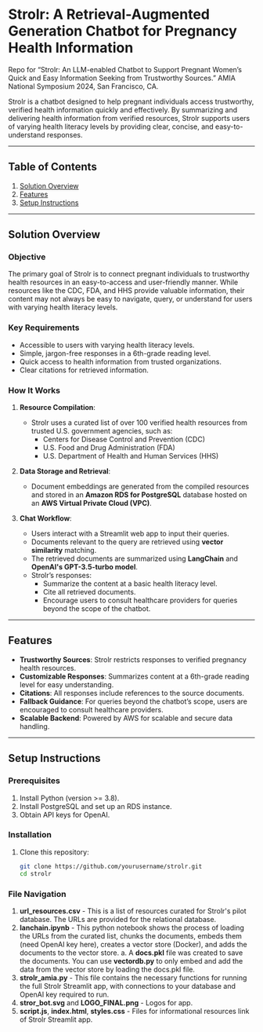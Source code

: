 # **Strolr: A Retrieval-Augmented Generation Chatbot for Pregnancy Health Information**
Repo for “Strolr: An LLM-enabled Chatbot to Support Pregnant Women’s Quick and Easy Information Seeking from Trustworthy Sources.”
AMIA National Symposium 2024, San Francisco, CA. 

Strolr is a chatbot designed to help pregnant individuals access trustworthy, verified health information quickly and effectively. By summarizing and delivering health information from verified resources, Strolr supports users of varying health literacy levels by providing clear, concise, and easy-to-understand responses.

---

## **Table of Contents**
1. [Solution Overview](#solution-overview)
2. [Features](#features)
3. [Setup Instructions](#setup-instructions)


---

## **Solution Overview**

### **Objective**
The primary goal of Strolr is to connect pregnant individuals to trustworthy health resources in an easy-to-access and user-friendly manner. While resources like the CDC, FDA, and HHS provide valuable information, their content may not always be easy to navigate, query, or understand for users with varying health literacy levels.

### **Key Requirements**
- Accessible to users with varying health literacy levels.
- Simple, jargon-free responses in a 6th-grade reading level.
- Quick access to health information from trusted organizations.
- Clear citations for retrieved information.

### **How It Works**
1. **Resource Compilation**: 
   - Strolr uses a curated list of over 100 verified health resources from trusted U.S. government agencies, such as:
     - Centers for Disease Control and Prevention (CDC)
     - U.S. Food and Drug Administration (FDA)
     - U.S. Department of Health and Human Services (HHS)

2. **Data Storage and Retrieval**:
   - Document embeddings are generated from the compiled resources and stored in an **Amazon RDS for PostgreSQL** database hosted on an **AWS Virtual Private Cloud (VPC)**.

3. **Chat Workflow**:
   - Users interact with a Streamlit web app to input their queries.
   - Documents relevant to the query are retrieved using **vector similarity** matching.
   - The retrieved documents are summarized using **LangChain** and **OpenAI's GPT-3.5-turbo model**.
   - Strolr’s responses:
     - Summarize the content at a basic health literacy level.
     - Cite all retrieved documents.
     - Encourage users to consult healthcare providers for queries beyond the scope of the chatbot.

---

## **Features**
- **Trustworthy Sources**: Strolr restricts responses to verified pregnancy health resources.
- **Customizable Responses**: Summarizes content at a 6th-grade reading level for easy understanding.
- **Citations**: All responses include references to the source documents.
- **Fallback Guidance**: For queries beyond the chatbot’s scope, users are encouraged to consult healthcare providers.
- **Scalable Backend**: Powered by AWS for scalable and secure data handling.

---

## **Setup Instructions**

### **Prerequisites**
1. Install Python (version >= 3.8).
2. Install PostgreSQL and set up an RDS instance.
3. Obtain API keys for OpenAI.

### **Installation**
1. Clone this repository:
   ```bash
   git clone https://github.com/yourusername/strolr.git
   cd strolr

### **File Navigation**
1. **url_resources.csv** - This is a list of resources curated for Strolr's pilot database. The URLs are provided for the relational database.
2. **lanchain.ipynb** - This python notebook shows the process of loading the URLs from the curated list, chunks the documents, embeds them (need OpenAI key here), creates a vector store (Docker), and adds the documents to the vector store.
  a. A **docs.pkl** file was created to save the documents. You can use **vectordb.py** to only embed and add the data from the vector store by loading the docs.pkl file.
3. **strolr_amia.py** - This file contains the necessary functions for running the full Strolr Streamlit app, with connections to your database and OpenAI key required to run.
4. **stror_bot.svg** and **LOGO_FINAL.png** - Logos for app.
5. **script.js**, **index.html**, **styles.css** - Files for informational resources link of Strolr Streamlit app. 
   

